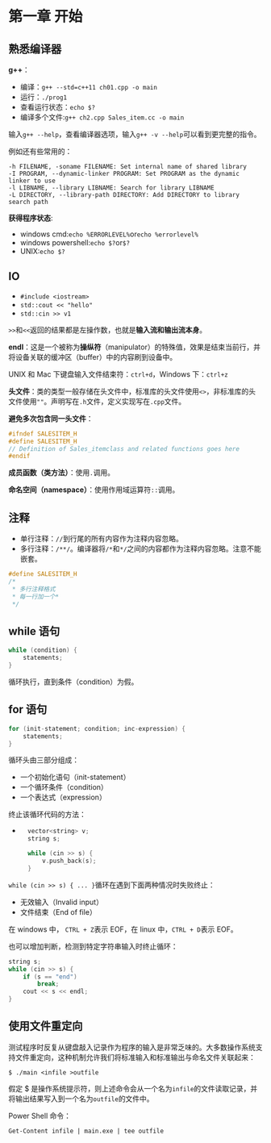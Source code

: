 # 第一章 开始

## 熟悉编译器

**g++**：

- 编译：`g++ --std=c++11 ch01.cpp -o main`
- 运行：`./prog1`
- 查看运行状态：`echo $?`
- 编译多个文件:`g++ ch2.cpp Sales_item.cc -o main`

输入`g++ --help`，查看编译器选项，输入`g++ -v --help`可以看到更完整的指令。

例如还有些常用的：

```shell
-h FILENAME, -soname FILENAME: Set internal name of shared library
-I PROGRAM, --dynamic-linker PROGRAM: Set PROGRAM as the dynamic linker to use
-l LIBNAME, --library LIBNAME: Search for library LIBNAME
-L DIRECTORY, --library-path DIRECTORY: Add DIRECTORY to library search path
```

**获得程序状态**:

- windows cmd:`echo %ERRORLEVEL%`or`echo %errorlevel%`
- windows powershell:`echo $?`or`$?`
- UNIX:`echo $?`

## IO

- `#include <iostream>`
- `std::cout << "hello"`
- `std::cin >> v1`

`>>`和`<<`返回的结果都是左操作数，也就是**输入流和输出流本身**。

**endl**：这是一个被称为**操纵符**（manipulator）的特殊值，效果是结束当前行，并将设备关联的缓冲区（buffer）中的内容刷到设备中。

UNIX 和 Mac 下键盘输入文件结束符：`ctrl+d`，Windows 下：`ctrl+z`

**头文件**：类的类型一般存储在头文件中，标准库的头文件使用`<>`，非标准库的头文件使用`""`。声明写在`.h`文件，定义实现写在`.cpp`文件。

**避免多次包含同一头文件**：

```cpp
#ifndef SALESITEM_H
#define SALESITEM_H
// Definition of Sales_itemclass and related functions goes here
#endif
```

**成员函数（类方法）**：使用`.`调用。

**命名空间（namespace）**：使用作用域运算符`::`调用。

## 注释

- 单行注释：`//`到行尾的所有内容作为注释内容忽略。
- 多行注释：`/**/`。编译器将`/*`和`*/`之间的内容都作为注释内容忽略。注意不能嵌套。

```cpp
#define SALESITEM_H
/*
 * 多行注释格式
 * 每一行加一个*
 */
```

## while 语句

```cpp
while (condition) {
    statements;
}
```

循环执行，直到条件（condition）为假。

## for 语句

```cpp
for (init-statement; condition; inc-expression) {
    statements;
}
```

循环头由三部分组成：

- 一个初始化语句（init-statement）
- 一个循环条件（condition）
- 一个表达式（expression）

终止该循环代码的方法：
- ```cpp
    vector<string> v;
    string s;

    while (cin >> s) {
        v.push_back(s);
    }
    ```
`while (cin >> s) { ... }`循环在遇到下面两种情况时失败终止：

- 无效输入（Invalid input）
- 文件结束（End of file）

在 windows 中， `CTRL + Z`表示 EOF，在 linux 中，`CTRL + D`表示 EOF。

也可以增加判断，检测到特定字符串输入时终止循环：
```cpp
string s;
while (cin >> s) {
    if (s == "end")
        break;
    cout << s << endl;
}
```

## 使用文件重定向

测试程序时反复从键盘敲入记录作为程序的输入是非常乏味的。大多数操作系统支持文件重定向，这种机制允许我们将标准输入和标准输出与命名文件关联起来：

```shell
$ ./main <infile >outfile
```

假定 $ 是操作系统提示符，则上述命令会从一个名为`infile`的文件读取记录，并将输出结果写入到一个名为`outfile`的文件中。

Power Shell 命令：
```shell
Get-Content infile | main.exe | tee outfile
```
